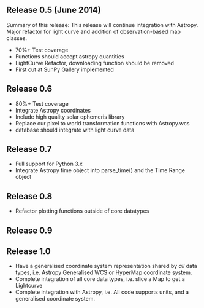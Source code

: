 ## Release 0.5 (June 2014)
Summary of this release: This release will continue integration with Astropy. Major refactor for light curve and addition of observation-based map classes.
* 70%+ Test coverage
* Functions should accept astropy quantities
* LightCurve Refactor, downloading function should be removed
* First cut at SunPy Gallery implemented

## Release 0.6
* 80%+ Test coverage
* Integrate Astropy coordinates
* Include high quality solar ephemeris library
* Replace our pixel to world transformation functions with Astropy.wcs
* database should integrate with light curve data

## Release 0.7
* Full support for Python 3.x
* Integrate Astropy time object into parse_time() and the Time Range object

## Release 0.8
* Refactor plotting functions outside of core datatypes

## Release 0.9

## Release 1.0
* Have a generalised coordinate system representation shared by *all* data types, i.e. Astropy Generalised WCS or HyperMap coordinate system.
* Complete integration of all core data types, i.e. slice a Map to get a Lightcurve
* Complete integration with Astropy, i.e. All code supports units, and a generalised coordinate system.